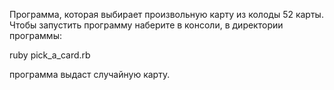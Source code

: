 Программа, которая выбирает произвольную карту из колоды 52 карты.
Чтобы запустить программу наберите в консоли, в директории программы:

  ruby pick_a_card.rb

 программа выдаст случайную карту.   